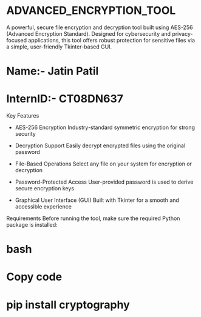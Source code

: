 # ADVANCED_ENCRYPTION_TOOL
A powerful, secure file encryption and decryption tool built using AES-256 (Advanced Encryption Standard). Designed for cybersecurity and privacy-focused applications, this tool offers robust protection for sensitive files via a simple, user-friendly Tkinter-based GUI.

# Name:- Jatin Patil
# InternID:- CT08DN637

 Key Features
 
* AES-256 Encryption
Industry-standard symmetric encryption for strong security

* Decryption Support
Easily decrypt encrypted files using the original password

* File-Based Operations
Select any file on your system for encryption or decryption

* Password-Protected Access
User-provided password is used to derive secure encryption keys

* Graphical User Interface (GUI)
Built with Tkinter for a smooth and accessible experience

Requirements
Before running the tool, make sure the required Python package is installed:

# bash
# Copy code
# pip install cryptography
